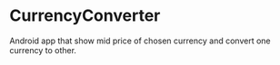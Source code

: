 # CurrencyConverter

Android app that show mid price of chosen currency and convert one currency to other.
